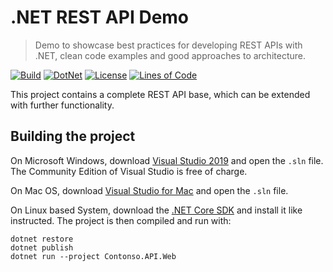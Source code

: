 # .NET REST API Demo

> Demo to showcase best practices for developing REST APIs with .NET, clean code examples and good approaches to architecture.

[![Build](https://api.travis-ci.org/ef4203/serve.svg?branch=master)](https://travis-ci.org/ef4203/demo-api/builds)
[![DotNet](https://img.shields.io/badge/.NET-6.0-blue)](https://dotnet.microsoft.com/download/dotnet/6.0)
[![License](https://img.shields.io/github/license/ef4203/demo-api)](https://github.com/ef4203/demo-api/blob/master/LICENSE)
[![Lines of Code](https://img.shields.io/tokei/lines/github.com/ef4203/demo-api.git)](https://github.com/ef4203/demo-api)

This project contains a complete REST API base, which can be extended with further functionality.

## Building the project

On Microsoft Windows, download [Visual Studio 2019](https://visualstudio.microsoft.com/vs/) and
open the `.sln` file. The Community Edition of Visual Studio is free of charge.

On Mac OS, download [Visual Studio for Mac](https://visualstudio.microsoft.com/vs/mac/) and open
the `.sln` file.

On Linux based System, download the [.NET Core SDK](https://dotnet.microsoft.com/download/dotnet/5.0)
and install it like instructed. The project is then compiled and run with:

```
dotnet restore
dotnet publish
dotnet run --project Contonso.API.Web
```
